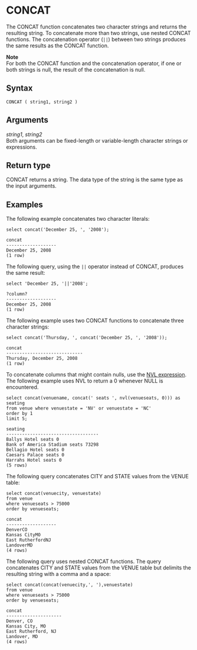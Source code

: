 # CONCAT<a name="r_CONCAT"></a>

The CONCAT function concatenates two character strings and returns the resulting string\. To concatenate more than two strings, use nested CONCAT functions\. The concatenation operator \(`||`\) between two strings produces the same results as the CONCAT function\. 

**Note**  
For both the CONCAT function and the concatenation operator, if one or both strings is null, the result of the concatenation is null\. 

## Syntax<a name="r_CONCAT-synopsis"></a>

```
CONCAT ( string1, string2 )
```

## Arguments<a name="r_CONCAT-arguments"></a>

 *string1*, *string2*   
Both arguments can be fixed\-length or variable\-length character strings or expressions\. 

## Return type<a name="r_CONCAT-return-type"></a>

 CONCAT returns a string\. The data type of the string is the same type as the input arguments\. 

## Examples<a name="r_CONCAT-examples"></a>

The following example concatenates two character literals: 

```
select concat('December 25, ', '2008');

concat
-------------------
December 25, 2008
(1 row)
```

The following query, using the `||` operator instead of CONCAT, produces the same result: 

```
select 'December 25, '||'2008';

?column?
-------------------
December 25, 2008
(1 row)
```

The following example uses two CONCAT functions to concatenate three character strings: 

```
select concat('Thursday, ', concat('December 25, ', '2008'));

concat
-----------------------------
Thursday, December 25, 2008
(1 row)
```

To concatenate columns that might contain nulls, use the [NVL expression](r_NVL_function.md)\. The following example uses NVL to return a 0 whenever NULL is encountered\. 

```
select concat(venuename, concat(' seats ', nvl(venueseats, 0))) as seating
from venue where venuestate = 'NV' or venuestate = 'NC'
order by 1
limit 5;

seating                            
-----------------------------------
Ballys Hotel seats 0               
Bank of America Stadium seats 73298
Bellagio Hotel seats 0             
Caesars Palace seats 0             
Harrahs Hotel seats 0              
(5 rows)
```

The following query concatenates CITY and STATE values from the VENUE table: 

```
select concat(venuecity, venuestate)
from venue
where venueseats > 75000
order by venueseats;

concat
-------------------
DenverCO
Kansas CityMO
East RutherfordNJ
LandoverMD
(4 rows)
```

The following query uses nested CONCAT functions\. The query concatenates CITY and STATE values from the VENUE table but delimits the resulting string with a comma and a space: 

```
select concat(concat(venuecity,', '),venuestate)
from venue
where venueseats > 75000
order by venueseats;

concat
---------------------
Denver, CO
Kansas City, MO
East Rutherford, NJ
Landover, MD
(4 rows)
```
